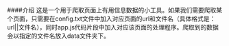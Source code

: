 ####介绍
这是一个用于爬取页面上有用信息数据的小工具。如果我们需要爬取某个页面，只需要在config.txt文件中加入对应页面的url和文件名（具体格式是：url||文件名），同时app.js代码片段中加入对应该页面的处理程序。爬取到的数据会以指定的文件名放入data文件夹下。